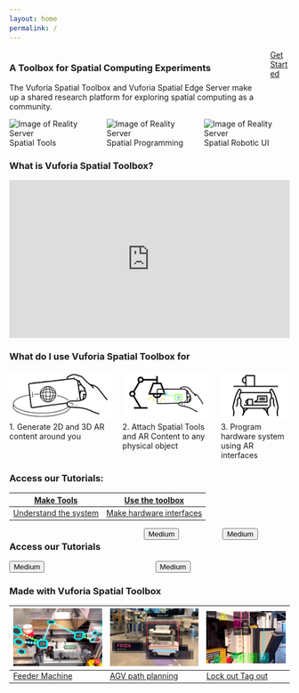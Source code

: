 ```yaml
---
layout: home
permalink: /
---
```


<div class="columns is-vcentered">
  <div class="column is-info is-outlined">
    <h3>A Toolbox for Spatial Computing Experiments</h3>
    <p>The Vuforia Spatial Toolbox and Vuforia Spatial Edge Server make up a shared research platform for exploring spatial computing as a community.</p>
  </div>
  <div class="column is-one-quarter">
    <a class="button is-success is-pulled-right" href="/docs/use">
      Get Started
    </a>
  </div>
</div>

<div class="columns is-vcentered is-centered">
  <div class="column is-one-third">
    <img src="resources/distance.gif" alt="Image of Reality Server"/>
    <div class="column">
        Spatial Tools
    </div>
  </div>
  <div class="column is-one-third">
    <img src="resources/vst.gif" alt="Image of Reality Server"/>
    <div class="column">
        Spatial Programming
    </div>
  </div>
  <div class="column is-one-third">
    <img src="resources/mir.gif" alt="Image of Reality Server"/>
    <div class="column">
        Spatial Robotic UI
    </div>
  </div>
</div>


<div class="columns is-vcentered is-centered">
  <div class="column is-full">
    <h3>What is Vuforia Spatial Toolbox?</h3>
    <div class="column is-full">
       <div class="container" style="position: relative; width: 100%; height: 0; padding-bottom: 56.25%;">
            <iframe src="https://www.youtube.com/embed/JLP2t7yymnQ?rel=0" frameborder="0" allow="autoplay;" allowfullscreen class="video" style="position: absolute;top: 0; left: 0; width: 100%; height: 100%;">
            <img src = "resources/toolboxVideoPlaceholder.jpg" border = "0">
            </iframe>
        </div>
    </div>
  </div>
  </div>
  <div class="columns is-vcentered is-centered">

  <div class="column is-full">
    <h3>What do I use Vuforia Spatial Toolbox for</h3>
  </div>
    </div>
    <div class="columns is-vcentered is-centered">
  <div class="column is-one-third">
    <img src="resources/what1.jpg" alt="Image of Reality Server"/>
    <div class="column">
        1. Generate 2D and 3D AR content around you 
    </div>
  </div>
  <div class="column is-one-third">
    <img src="resources/what3.jpg" alt="Image of Reality Server"/>
    <div class="column">
        2. Attach Spatial Tools and AR  Content to any physical object
    </div>
  </div>
  <div class="column is-one-third">
    <img src="resources/what2.jpg" alt="Image of Reality Server"/>
    <div class="column">
        3. Program hardware system using AR interfaces
    </div>
  </div>
</div>

### Access our Tutorials:

| [Make Tools](https://github.com/ptcrealitylab/vuforia-spatial-toolbox-documentation/tree/master/make%20tools) | [Use the toolbox](https://github.com/ptcrealitylab/vuforia-spatial-toolbox-documentation/tree/master/use) |
| --------------- | ----------------- |
| [Understand the system](https://github.com/ptcrealitylab/vuforia-spatial-toolbox-documentation/tree/master/understandSystem) | [Make hardware interfaces](https://github.com/ptcrealitylab/vuforia-spatial-toolbox-documentation/tree/master/interfaceWithHardware) |


<div class="columns is-vcentered is-centered">
 <div class="column is-full">
    <h3>Access our Tutorials</h3>
  </div>

  <div class="column is-half">
   <button class="button is-medium is-fullwidth is-info is-outlined">Medium</button>
  </div>
  <div class="column is-half">
   <button class="button is-medium is-fullwidth is-info is-outlined">Medium</button>
  </div>
    </div>
    <div class="columns is-vcentered is-centered">
  <div class="column is-half">
   <button class="button is-medium is-fullwidth is-info is-outlined">Medium</button>
  </div>
  <div class="column is-half">
    <button class="button is-medium is-fullwidth is-info is-outlined">Medium</button>
  </div>
</div>




### Made with Vuforia Spatial Toolbox

| ![Image of Reality Server](resources/feeder.jpg) | ![Image of Reality Server](resources/frida.jpg)| ![Image of Reality Server](resources/loto.jpg)|
| ------| -----------| -----------|
| [Feeder Machine](https://www.ptc.com/en/about/reality-lab/portfolio/research/editing-reality)| [AGV path planning](https://www.ptc.com/en/about/reality-lab/portfolio/research/kinetic-ar)| [Lock out Tag out](https://www.ptc.com/en/about/reality-lab/portfolio/experiment/editing-ar-in-space) |
